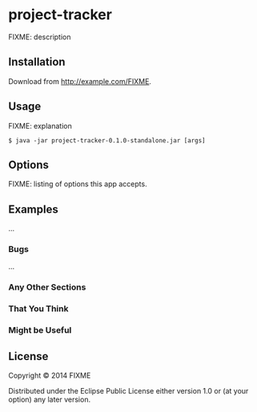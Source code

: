 # project-tracker

FIXME: description

## Installation

Download from http://example.com/FIXME.

## Usage

FIXME: explanation

    $ java -jar project-tracker-0.1.0-standalone.jar [args]

## Options

FIXME: listing of options this app accepts.

## Examples

...

### Bugs

...

### Any Other Sections
### That You Think
### Might be Useful

## License

Copyright © 2014 FIXME

Distributed under the Eclipse Public License either version 1.0 or (at
your option) any later version.
